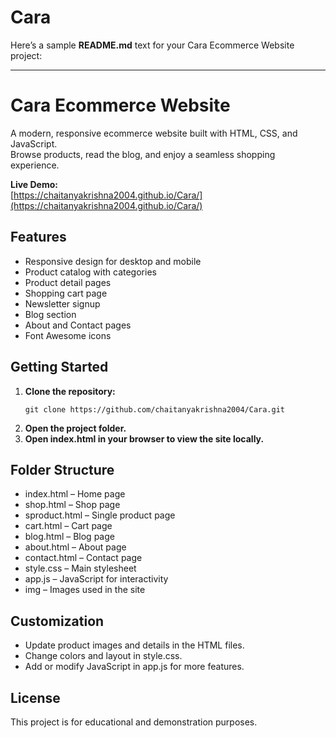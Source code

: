 # Cara

Here’s a sample **README.md** text for your Cara Ecommerce Website project:

---

# Cara Ecommerce Website

A modern, responsive ecommerce website built with HTML, CSS, and JavaScript.  
Browse products, read the blog, and enjoy a seamless shopping experience.

**Live Demo:**  
[https://chaitanyakrishna2004.github.io/Cara/](https://chaitanyakrishna2004.github.io/Cara/)

## Features

- Responsive design for desktop and mobile
- Product catalog with categories
- Product detail pages
- Shopping cart page
- Newsletter signup
- Blog section
- About and Contact pages
- Font Awesome icons

## Getting Started

1. **Clone the repository:**
   ```
   git clone https://github.com/chaitanyakrishna2004/Cara.git
   ```
2. **Open the project folder.**
3. **Open index.html in your browser to view the site locally.**

## Folder Structure

- index.html – Home page
- shop.html – Shop page
- sproduct.html – Single product page
- cart.html – Cart page
- blog.html – Blog page
- about.html – About page
- contact.html – Contact page
- style.css – Main stylesheet
- app.js – JavaScript for interactivity
- img – Images used in the site

## Customization

- Update product images and details in the HTML files.
- Change colors and layout in style.css.
- Add or modify JavaScript in app.js for more features.

## License

This project is for educational and demonstration purposes.

